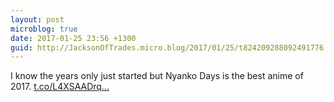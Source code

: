 ```yaml
---
layout: post
microblog: true
date: 2017-01-25 23:56 +1300
guid: http://JacksonOfTrades.micro.blog/2017/01/25/t824209288092491776.html
---
```

I know the years only just started but Nyanko Days is the best anime of 2017. [t.co/L4XSAADrq...](https://t.co/L4XSAADrqk)
